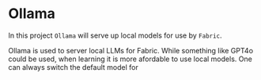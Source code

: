 # Ollama

In this project `Ollama` will serve up local models for use by `Fabric`.


Ollama is used to server local LLMs for Fabric. While something like GPT4o could be used, when learning it is more afordable to use local models.  One can always switch the default model for 